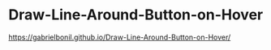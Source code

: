 # Draw-Line-Around-Button-on-Hover
https://gabrielbonil.github.io/Draw-Line-Around-Button-on-Hover/
